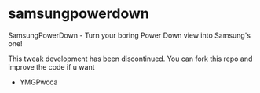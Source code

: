# samsungpowerdown
SamsungPowerDown - Turn your boring Power Down view into Samsung's one!

This tweak development has been discontinued. You can fork this repo and improve the code if u want

- YMGPwcca